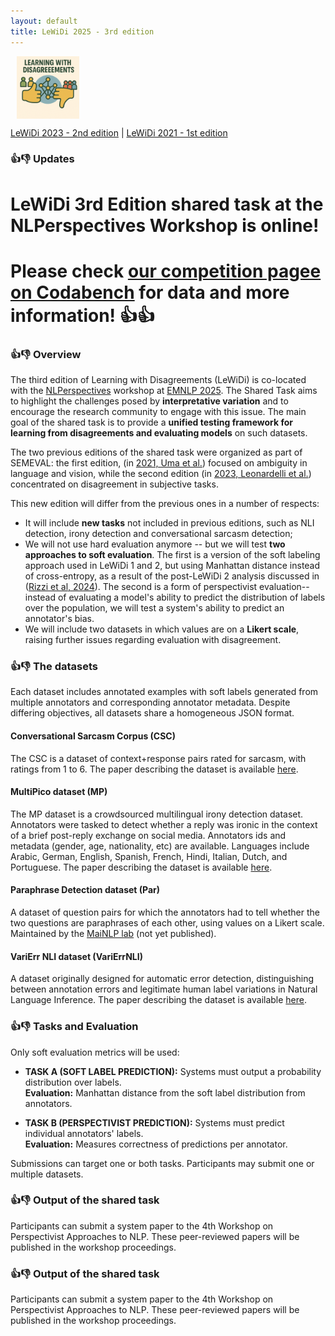 ```yaml
---
layout: default
title: LeWiDi 2025 - 3rd edition
---
```

<img src="logo.png" alt="Logo" width="100" style="vertical-align: middle; margin-left: 10px;" />

[LeWiDi 2023 - 2nd edition](/LeWiDi2023/) | [LeWiDi 2021 - 1st edition](https://sites.google.com/view/semeval2021-task12) 

### 👍👎 Updates 
# LeWiDi 3rd Edition shared task at the NLPerspectives Workshop is online! 
# Please check [our competition pagee on Codabench](https://www.codabench.org/competitions/7192/) for data and more information! 👍👍



### 👍👎 Overview
The third edition of Learning with Disagreements (LeWiDi) is co-located with the [NLPerspectives](https://nlperspectives.di.unito.it/) workshop at [EMNLP 2025](https://2025.emnlp.org/). 
The Shared Task aims to highlight the challenges posed by **interpretative variation** and to encourage the research community to engage with this issue. The main goal of the shared task is to provide a **unified testing framework for learning from disagreements and evaluating models** on such datasets.

The two previous editions of the shared task were organized as part of SEMEVAL: the first edition, (in [2021, Uma et al.](https://aclanthology.org/2021.semeval-1.41/)) focused on ambiguity in language and vision, while the second edition (in [2023, Leonardelli et al.](https://aclanthology.org/2023.semeval-1.314/)) concentrated on disagreement in subjective tasks.

This new edition will differ from the previous ones in a number of respects:

- It will include **new tasks** not included in previous editions, such as NLI detection, irony detection and conversational sarcasm detection;
- We will not use hard evaluation anymore -- but we will test **two approaches to soft evaluation**. The first is a version of the soft labeling approach used in LeWiDi 1 and 2, but using Manhattan distance instead of cross-entropy, as a result of the post-LeWiDi 2 analysis discussed in ([Rizzi et al, 2024](https://aclanthology.org/2024.nlperspectives-1.9.pdf)). The second is a form of perspectivist evaluation--instead of evaluating a model's ability to predict the distribution of labels over the population, we will test a system's ability to predict an annotator's bias.
- We will include two datasets in which values are on a **Likert scale**, raising further issues regarding evaluation with disagreement.

### 👍👎 The datasets
Each dataset includes annotated examples with soft labels generated from multiple annotators and corresponding annotator metadata.
Despite differing objectives, all datasets share a homogeneous JSON format.

#### Conversational Sarcasm Corpus (CSC)
The CSC is a dataset of context+response pairs rated for sarcasm, with ratings from 1 to 6.
The paper describing the dataset is available [here](https://aclanthology.org/2024.naacl-long.238/).

#### MultiPico dataset (MP)
The MP dataset is a crowdsourced multilingual irony detection dataset. Annotators were tasked to detect whether a reply was ironic in the context of a brief post-reply exchange on social media. Annotators ids and metadata (gender, age, nationality, etc) are available. Languages include Arabic, German, English, Spanish, French, Hindi, Italian, Dutch, and Portuguese.
The paper describing the dataset is available [here](https://aclanthology.org/2024.acl-long.849.pdf).

#### Paraphrase Detection dataset (Par)
A dataset of question pairs for which the annotators had to tell whether the two questions are paraphrases of each other, using values on a Likert scale.
Maintained by the [MaiNLP lab](https://mainlp.github.io/) (not yet published).

#### VariErr NLI dataset (VariErrNLI)
A dataset  originally designed for automatic error detection, distinguishing between annotation errors and legitimate human label variations in Natural Language Inference.
The paper describing the dataset is available [here](https://aclanthology.org/2024.acl-long.123/).


### 👍👎 Tasks and Evaluation

Only soft evaluation metrics will be used:

- **TASK A (SOFT LABEL PREDICTION):** Systems must output a probability distribution over labels.  
  **Evaluation:** Manhattan distance from the soft label distribution from annotators.
  
- **TASK B (PERSPECTIVIST PREDICTION):** Systems must predict individual annotators' labels.  
  **Evaluation:** Measures correctness of predictions per annotator.

Submissions can target one or both tasks. Participants may submit one or multiple datasets.


### 👍👎 Output of the shared task

Participants can submit a system paper to the 4th Workshop on Perspectivist Approaches to NLP. These peer-reviewed papers will be published in the workshop proceedings.


### 👍👎 Output of the shared task

Participants can submit a system paper to the 4th Workshop on Perspectivist Approaches to NLP. These peer-reviewed papers will be published in the workshop proceedings.
